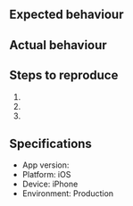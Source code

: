 ## Expected behaviour



## Actual behaviour



## Steps to reproduce

1.
2.
3.

## Specifications

- App version: 
- Platform: iOS
- Device: iPhone 
- Environment: Production
